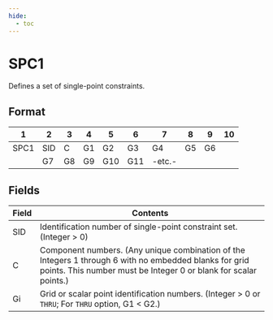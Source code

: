 ```yaml
---
hide:
  - toc
---
```

# SPC1
Defines a set of single-point constraints.

## Format
| 1        | 2        | 3        | 4        | 5        | 6        | 7        | 8        | 9        | 10       | 
| -------- | -------- | -------- | -------- | -------- | -------- | -------- | -------- | -------- | -------- | 
| SPC1 | SID | C | G1 | G2 | G3 | G4 | G5 | G6 |  
| | G7 | G8 | G9 | G10 | G11 | -etc.-  |   |   |  


## Fields
| Field      | Contents |
| ---------- | -------- |
| SID | Identification number of single-point constraint set. (Integer > 0)
| C   | Component numbers. (Any unique combination of the Integers 1 through 6 with no embedded blanks for grid points. This number must be Integer 0 or blank for scalar points.)
| Gi  | Grid or scalar point identification numbers. (Integer > 0 or `THRU`; For `THRU` option, G1 < G2.)
